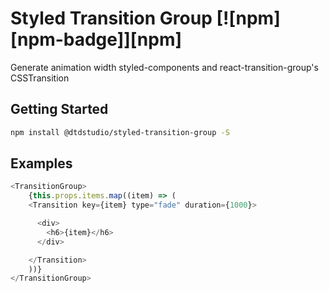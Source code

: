 # Styled Transition Group [![npm][npm-badge]][npm]

Generate animation width styled-components and react-transition-group's CSSTransition

## Getting Started
```sh
npm install @dtdstudio/styled-transition-group -S
```

## Examples
```js
<TransitionGroup>
    {this.props.items.map((item) => (
    <Transition key={item} type="fade" duration={1000}>

      <div>
        <h6>{item}</h6>
      </div>

    </Transition>
    ))}
</TransitionGroup>
```
